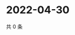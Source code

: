 # 2022-04-30

共 0 条

<!-- BEGIN WEIBO -->
<!-- 最后更新时间 Sat Apr 30 2022 04:03:36 GMT+0800 (China Standard Time) -->

<!-- END WEIBO -->
